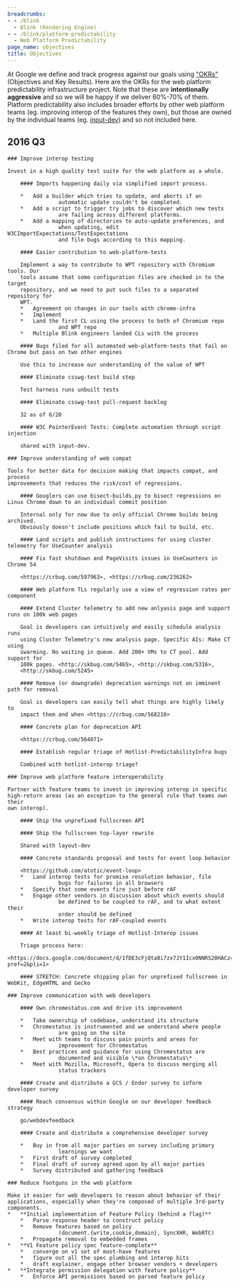 ```yaml
---
breadcrumbs:
- - /blink
  - Blink (Rendering Engine)
- - /blink/platform-predictability
  - Web Platform Predictability
page_name: objectives
title: Objectives
---
```


At Google we define and track progress against our goals using
["OKRs"](https://www.gv.com/lib/how-google-sets-goals-objectives-and-key-results-okrs)
(Objectives and Key Results). Here are the OKRs for the web platform
predictability infrastructure project. Note that these are **intentionally
aggressive** and so we will be happy if we deliver 60%-70% of them. Platform
predictability also includes broader efforts by other web platform teams (eg.
improving interop of the features they own), but those are owned by the
individual teams (eg. [input-dev](/teams/input-dev/input-objectives)) and so not
included here.

## 2016 Q3

    ### Improve interop testing

    Invest in a high quality test suite for the web platform as a whole.

        #### Imports happening daily via simplified import process.

        *   Add a builder which tries to update, and aborts if an
                    automatic update couldn't be completed.
        *   Add a script to trigger try jobs to discover which new tests
                    are failing across different platforms.
        *   Add a mapping of directories to auto-update preferences, and
                    when updating, edit W3CImportExpectations/TestExpectations
                    and file bugs according to this mapping.

        #### Easier contribution to web-platform-tests

        Implement a way to contribute to WPT repository with Chromium tools. Our
        tools assume that some configuration files are checked in to the target
        repository, and we need to put such files to a separated repository for
        WPT.
        *   Agreement on changes in our tools with chrome-infra
        *   Implement
        *   Land the first CL using the process to both of Chromium repo
                    and WPT repo
        *   Multiple Blink engineers landed CLs with the process

        #### Bugs filed for all automated web-platform-tests that fail on Chrome but pass on two other engines

        Use this to increase our understanding of the value of WPT

        #### Eliminate csswg-test build step

        Test harness runs unbuilt tests

        #### Eliminate csswg-test pull-request backlog

        32 as of 6/20

        #### W3C PointerEvent Tests: Complete automation through script injection

        shared with input-dev.

    ### Improve understanding of web compat

    Tools for better data for decision making that impacts compat, and process
    improvements that reduces the risk/cost of regressions.

        #### Googlers can use bisect-builds.py to bisect regressions on Linux Chrome down to an individual commit position

        Internal only for now due to only official Chrome builds being archived.
        Obviously doesn't include positions which fail to build, etc.

        #### Land scripts and publish instructions for using cluster telemetry for UseCounter analysis

        #### Fix fast shutdown and PageVisits issues in UseCounters in Chrome 54

        <https://crbug.com/597963>, <https://crbug.com/236262>

        #### Web platform TLs regularly use a view of regression rates per component

        #### Extend Cluster telemetry to add new anlyasis page and support runs on 100k web pages

        Goal is developers can intuitively and easily schedule analysis runs
        using Cluster Telemetry's new analysis page. Specific AIs: Make CT using
        swarming. No waiting in queue. Add 200+ VMs to CT pool. Add support for
        100k pages. <http://skbug.com/5465>, <http://skbug.com/5316>,
        <http://skbug.com/5245>

        #### Remove (or downgrade) deprecation warnings not on imminent path for removal

        Goal is developers can easily tell what things are highly likely to
        impact them and when <https://crbug.com/568218>

        #### Concrete plan for deprecation API

        <https://crbug.com/564071>

        #### Establish regular triage of Hotlist-PredictabilityInfra bugs

        Combined with hotlist-interop triage?

    ### Improve web platform feature interoperability

    Partner with feature teams to invest in improving interop in specific
    high-return areas (as an exception to the general rule that teams own their
    own interop).

        #### Ship the unprefixed Fullscreen API

        #### Ship the fullscreen top-layer rewrite

        Shared with layout-dev

        #### Concrete standards proposal and tests for event loop behavior

        <https://github.com/atotic/event-loop>
        *   Land interop tests for promise resolution behavior, file
                    bugs for failures in all browsers
        *   Specify that some events fire just before rAF
        *   Engage other vendors in discussion about which events should
                    be defined to be coupled to rAF, and to what extent their
                    order should be defined
        *   Write interop tests for rAF-coupled events

        #### At least bi-weekly triage of Hotlist-Interop issues

        Triage process here:
        <https://docs.google.com/document/d/1fDE3cFjQta0i7zx7JY1Icx0NNRS20HACz4uKb3Wo3hI/edit?pref=2&pli=1>

        #### STRETCH: Concrete shipping plan for unprefixed fullscreen in WebKit, EdgeHTML and Gecko

    ### Improve communication with web developers

        #### Own chromestatus.com and drive its improvement

        *   Take ownership of codebase, understand its structure
        *   Chromestatus is instrumented and we understand where people
                    are going on the site
        *   Meet with teams to discuss pain points and areas for
                    improvement for Chromestatus
        *   Best practices and guidance for using Chromestatus are
                    documented and visible \*on Chromestatus\*
        *   Meet with Mozilla, Microsoft, Opera to discuss merging all
                    status trackers

        #### Create and distribute a GCS / Endor survey to inform developer survey

        #### Reach consensus within Google on our developer feedback strategy

        go/webdevfeedback

        #### Create and distribute a comprehensive developer survey

        *   Buy in from all major parties on survey including primary
                    learnings we want
        *   First draft of survey completed
        *   Final draft of survey agreed upon by all major parties
        *   Survey distributed and gathering feedback

    ### Reduce footguns in the web platform

    Make it easier for web developers to reason about behavior of their
    applications, especially when they're composed of multiple 3rd-party
    components.
    *   **Initial implementation of Feature Policy (behind a flag)**
        *   Parse response header to construct policy
        *   Remove features based on policy
                    (document.{write,cookie,domain}, SyncXHR, WebRTC)
        *   Propagate removal to embedded frames
    *   **V1 Feature policy spec feature-complete**
        *   converge on v1 set of must-have features
        *   figure out all the spec plumbing and interop bits
        *   draft explainer, engage other browser vendors + developers
    *   **Integrate permission delegation with feature policy**
        *   Enforce API permissions based on parsed feature policy